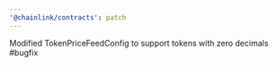 ```yaml
---
'@chainlink/contracts': patch
---
```


Modified TokenPriceFeedConfig to support tokens with zero decimals #bugfix
